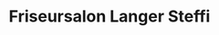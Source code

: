---
title: "Friseursalon Langer Steffi"
url: /glauchau/friseursalon-langer-steffi/
shop: Friseur
---